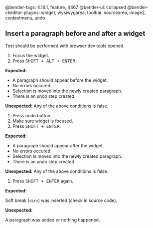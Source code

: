 @bender-tags: 4.16.1, feature, 4467
@bender-ui: collapsed
@bender-ckeditor-plugins: widget, wysiwygarea, toolbar, sourcearea, image2, contextmenu, undo

## Insert a paragraph before and after a widget

Test should be performed with browser dev tools opened.

1. Focus the widget.
1. Press <kbd>SHIFT + ALT + ENTER</kbd>.

  **Expected:**

  * A paragraph should appear before the widget.
  * No errors occured.
  * Selection is moved into the newly created paragraph.
  * There is an undo step created.

  **Unexpected:** Any of the above conditions is false.

1. Press undo button.
1. Make sure widget is focused.
1. Press <kbd>SHIFT + ENTER</kbd>.

  **Expected:**

  * A paragraph should appear after the widget.
  * No errors occured.
  * Selection is moved into the newly created paragraph.
  * There is an undo step created.

  **Unexpected:** Any of the above conditions is false.

1. Press <kbd>SHIFT + ENTER</kbd> again.

  **Expected:**

  Soft break (`<br>`) was inserted (check in source code).

  **Unexpected:**

  A paragraph was added or nothing happened.
